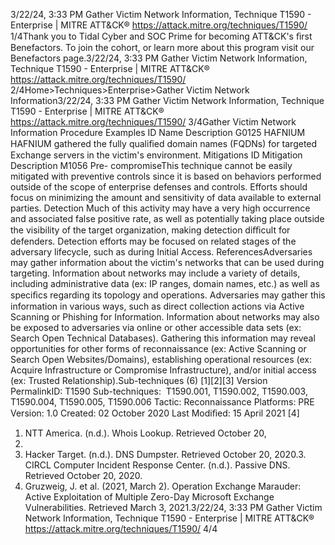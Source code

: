 3/22/24, 3:33 PM Gather Victim Network Information, Technique T1590 - Enterprise | MITRE ATT&CK®
https://attack.mitre.org/techniques/T1590/ 1/4Thank you to Tidal Cyber and SOC Prime for becoming ATT&CK's ﬁrst Benefactors. To join the cohort, or learn more about this program visit our
Benefactors page.3/22/24, 3:33 PM Gather Victim Network Information, Technique T1590 - Enterprise | MITRE ATT&CK®
https://attack.mitre.org/techniques/T1590/ 2/4Home>Techniques>Enterprise>Gather Victim Network Information3/22/24, 3:33 PM Gather Victim Network Information, Technique T1590 - Enterprise | MITRE ATT&CK®
https://attack.mitre.org/techniques/T1590/ 3/4Gather Victim Network Information
Procedure Examples
ID Name Description
G0125 HAFNIUM HAFNIUM gathered the fully qualiﬁed domain names (FQDNs) for targeted Exchange servers in the victim's
environment.
Mitigations
ID Mitigation Description
M1056 Pre-
compromiseThis technique cannot be easily mitigated with preventive controls since it is based on behaviors performed
outside of the scope of enterprise defenses and controls. Efforts should focus on minimizing the amount
and sensitivity of data available to external parties.
Detection
Much of this activity may have a very high occurrence and associated false positive rate, as well as potentially taking place outside the
visibility of the target organization, making detection diﬃcult for defenders.
Detection efforts may be focused on related stages of the adversary lifecycle, such as during Initial Access.
ReferencesAdversaries may gather information about the victim's networks that can be used during targeting. Information about networks may include
a variety of details, including administrative data (ex: IP ranges, domain names, etc.) as well as speciﬁcs regarding its topology and
operations.
Adversaries may gather this information in various ways, such as direct collection actions via Active Scanning or Phishing for Information.
Information about networks may also be exposed to adversaries via online or other accessible data sets (ex: Search Open Technical
Databases). Gathering this information may reveal opportunities for other forms of reconnaissance (ex: Active Scanning or Search
Open Websites/Domains), establishing operational resources (ex: Acquire Infrastructure or Compromise Infrastructure), and/or initial access
(ex: Trusted Relationship).Sub-techniques (6)
[1][2][3]
Version PermalinkID: T1590
Sub-techniques:  T1590.001, T1590.002, T1590.003, T1590.004, T1590.005, T1590.006
 
Tactic: Reconnaissance
 
Platforms: PRE
Version: 1.0
Created: 02 October 2020
Last Modiﬁed: 15 April 2021
[4]
1. NTT America. (n.d.). Whois Lookup. Retrieved October 20,
2020.
2. Hacker Target. (n.d.). DNS Dumpster. Retrieved October 20,
2020.3. CIRCL Computer Incident Response Center. (n.d.). Passive
DNS. Retrieved October 20, 2020.
4. Gruzweig, J. et al. (2021, March 2). Operation Exchange
Marauder: Active Exploitation of Multiple Zero-Day Microsoft
Exchange Vulnerabilities. Retrieved March 3, 2021.3/22/24, 3:33 PM Gather Victim Network Information, Technique T1590 - Enterprise | MITRE ATT&CK®
https://attack.mitre.org/techniques/T1590/ 4/4